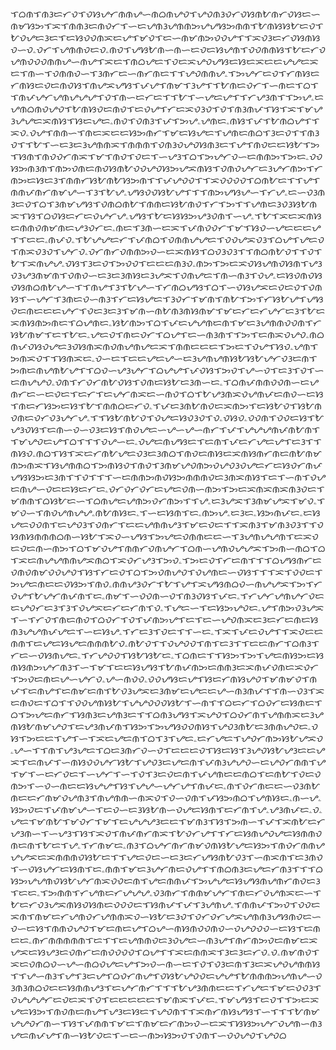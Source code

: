 ᜎᜊᜈᜎᜈᜂᜇᜆᜏᜎᜏᜐᜌᜆᜈᜈᜌᜑᜈᜊᜈᜌᜏᜎᜌᜏᜈᜂᜏᜆᜏᜐᜈᜀᜈᜆᜏᜐᜇᜑᜈᜋᜐᜅᜎᜁᜎᜈᜈᜂᜇᜈᜏᜆᜎᜑᜇᜌᜈᜂᜌᜈᜈᜅᜌᜌᜐᜅᜈᜈᜎᜀᜈᜐᜐᜀᜇᜏᜎᜀᜏᜌᜇᜂᜇᜎᜇᜐᜏᜏᜈᜁᜇᜌᜎᜋᜏᜎᜇᜑᜈᜋᜈᜅᜏᜏᜌᜎᜎᜁᜏᜂᜇᜆᜏᜐᜈᜐᜏᜑᜏۦᜏᜆᜎᜌᜈᜈᜏᜇᜏۦᜈᜏᜎᜌᜐᜀᜈᜑᜈᜑᜇᜏᜇᜐᜌᜈᜎᜏᜏᜈᜈᜐᜎᜀᜇᜆᜏᜌᜈᜏᜏᜏᜈᜈᜌᜑᜈᜌᜎᜁᜇᜎᜈᜊᜌᜇᜎᜏᜇᜁᜌᜏᜌᜐᜇᜐᜇᜁᜇᜇᜌᜌᜇᜁᜇᜎᜈᜑᜎᜏᜈᜈᜏᜑᜎᜂᜈᜆᜇᜑᜈᜆᜈᜇᜎᜎᜌᜏᜈᜈᜌۦᜎᜅᜌᜆᜇᜏᜎᜆᜈᜐᜇᜆᜈᜐᜇᜏᜇᜈᜏᜐᜎᜈᜌᜁᜌᜐᜎᜉᜌᜎᜈᜋᜎᜂᜌᜎᜎᜀᜈᜇᜏᜆᜎᜑᜈᜇᜎᜊᜎᜎᜈᜉᜌᜆᜌᜈᜌᜌᜌᜎᜏᜎᜈᜑᜇᜆᜇᜎᜎᜀᜎᜑᜌᜇᜌᜎᜎᜆᜌᜂᜈᜎᜎᜅᜌۦᜇᜌᜈᜊᜈᜏᜌᜏᜎᜀᜈᜐᜏᜇᜈᜏᜎᜇᜏᜌᜎᜆᜇᜁᜏᜂᜏᜎᜏᜎᜈᜂᜈᜉᜎᜐᜎᜁᜎᜋᜌᜂᜌᜌᜇᜁᜈᜐᜎᜐᜇᜌᜇۦᜈᜏᜎᜏᜈᜂᜎᜉᜎᜅᜌۦᜌᜈᜇۦᜈᜐᜎᜉᜎᜀᜈᜊᜌᜎᜎᜁᜏۦᜏᜌᜎᜈᜈᜑᜎᜈᜇᜁᜇᜇᜐᜅᜈᜆᜎᜋᜇᜐᜌᜇᜎᜌᜈᜇᜈᜊᜎᜂᜇᜏᜎᜎᜈᜂᜏᜎᜎᜀᜎᜑᜇᜂᜇᜂᜌᜈᜈᜁᜎᜈᜈᜈᜎᜏᜈᜂᜏᜌᜏᜐᜈᜂᜇᜎᜌᜎᜈᜏᜇᜇᜐᜀᜎᜅᜎᜐᜈᜎᜈᜏᜏᜆᜈᜁᜎᜋᜎᜈᜏᜎᜏᜇᜎᜑᜌᜂᜎᜊᜎᜅᜌᜆᜏᜑᜇᜈᜈᜅᜎᜅᜇۦᜏᜏᜐᜅᜈᜂᜈᜎᜈᜅᜏᜈᜇᜈᜏᜐᜈᜀᜏᜏᜌᜏᜐᜅᜌᜁᜈᜐᜎᜏᜈᜏᜌᜆᜇᜂᜌᜆᜈᜅᜎᜆᜈᜅᜇᜐᜇᜂᜎᜈᜈᜆᜐᜀᜈᜀᜐᜅᜈᜎᜎᜉᜌᜏᜏᜎᜎᜁᜏᜏᜏᜏᜎᜊᜈᜀᜇᜎᜎᜌᜎᜈᜈᜉᜈᜆᜈᜋᜌᜑᜎᜂᜎᜀᜌۦᜌᜐᜏᜏᜐᜀᜌᜎᜎᜎᜈᜅᜌᜐᜌᜑᜎᜆᜌۦᜇᜑᜏᜂᜈᜂᜇᜏᜎᜊᜎᜂᜈᜋᜌᜐᜎᜏᜈᜊᜈᜀᜎᜈᜈᜇᜐᜀᜈᜏᜎᜆᜎᜅᜎᜎᜌᜈᜇᜂᜏᜂᜐᜀᜈᜁᜎᜐᜎᜊᜏᜐᜇᜆᜇᜏᜌᜆᜌۦᜌᜐᜎᜀᜇᜐᜐᜅᜌᜂᜏᜈᜎᜑᜌۦᜎᜀᜎᜁᜇᜁᜈᜐᜇᜈᜈᜏᜈᜋᜈᜇᜌᜂᜏᜆᜇۦᜈᜇᜎᜂᜈᜑᜇᜁᜎᜉᜈᜏᜏᜆᜎᜋᜎᜐᜏᜑᜌᜇᜇᜇᜌᜎᜎᜇᜇۦᜈᜉᜏۦᜎᜀᜌᜌᜇᜆᜎᜉᜈᜊᜎᜏᜈᜈᜌᜌᜇᜎᜏᜏᜌᜁᜏᜂᜎᜊᜌᜎᜌᜇᜏᜎᜈᜁᜏᜂᜏᜎᜌᜆᜏۦᜏᜆᜈᜆᜏᜈᜈᜅᜏᜑᜇᜁᜈᜐᜎᜊᜏᜂᜏᜂᜎᜎᜈᜊᜈᜀᜏᜎᜎᜏᜎᜀᜎᜁᜈᜌᜌۦᜏᜐᜎᜂᜇᜏᜎᜅᜏᜏᜎᜇᜇᜇᜈᜂᜏۦᜈᜅᜎᜅᜇᜁᜏᜐᜌᜈᜏᜐᜈᜎᜌᜂᜏᜂᜌᜂᜈᜋᜈᜎᜏᜈᜏᜑᜇᜂᜇᜂᜈᜐᜇᜂᜌᜁᜎᜏᜈᜌᜇᜎᜈᜑᜈᜂᜎᜏᜌۦᜇᜐᜏᜈᜏᜐᜏᜐᜈᜊᜈᜀᜌᜑᜎᜎᜈᜌᜎᜂᜎᜀᜌᜑᜎᜆᜈᜊᜌᜐᜎᜊᜎᜑᜏᜐᜌᜁᜇᜏᜇᜏᜎᜏᜈᜐᜎᜑᜌᜆᜎᜂᜈᜇᜏᜑᜈᜂᜎᜆᜇᜐᜌᜇᜎᜂᜏᜆᜎᜋᜈᜎᜈᜀᜎᜅᜎᜆᜐᜀᜌᜎᜌᜐᜏᜇᜈᜇᜇᜇᜌᜆᜎᜏᜇᜂᜇᜂᜎᜋᜈᜑᜈᜀᜈᜂᜈᜐᜈᜋᜎᜋᜇᜆᜇᜆᜌᜆᜇᜂᜎᜀᜇᜁᜈᜐᜈᜅᜈᜇᜎᜊᜌᜈᜇۦᜐᜀᜈᜅᜎᜊᜎᜉᜇᜌᜌᜈᜇᜈᜎᜋᜇᜂᜌᜈᜈᜏᜏᜈᜎᜆᜐᜀᜈᜋᜎᜇᜎᜀᜇۦᜌᜇᜏᜎᜈᜇᜏᜆᜎᜊᜌᜎᜇᜑᜈᜂᜈᜎᜎᜅᜎᜇᜈᜁᜏᜌᜏۦᜈᜊᜈᜉᜏᜐᜏᜌᜇᜂᜏᜐᜈᜁᜈᜏᜈᜌᜈᜌᜇᜁᜎᜈᜈᜇᜇᜇᜎᜅᜇᜎᜏᜌᜎᜐᜏۦᜌᜈᜎᜅᜈᜁᜏᜎᜎᜐᜈᜁᜇۦᜏᜑᜇᜎᜇᜇᜌᜇᜌᜑᜇᜂᜌᜈᜌᜈᜐᜀᜐᜀᜌᜆᜏᜂᜇᜈᜎᜅᜈᜇᜈᜌᜈᜀᜌᜎᜎᜊᜏᜑᜌᜂᜌᜆᜎᜊᜌᜌᜎᜉᜏᜐᜎᜅᜏᜎᜌᜑᜏᜎᜇᜂᜎᜏᜎᜑᜇᜈᜌᜌᜏۦᜏᜈᜎᜆᜏᜆᜈᜀᜏᜐᜎᜏᜈᜇᜐᜀᜇᜂᜈᜑᜇۦᜎᜊᜈᜉᜈᜈᜏᜏᜈᜑᜇᜌᜈᜆᜇᜑᜇᜏᜇᜎᜇᜆᜎᜇᜌᜆᜈᜁᜇᜑᜈᜏᜎᜊᜎᜀᜌᜂᜈᜁᜏᜌᜈᜉᜇᜈᜏᜑᜇᜐᜎᜈᜇᜆᜐᜅᜇᜐᜎᜀᜎᜈᜈᜊᜇᜆᜏۦᜎᜉᜇᜂᜈᜀᜈᜏᜇᜁᜈᜅᜎᜇᜐᜀᜏᜎᜐᜀᜈᜏᜈᜇᜏᜆᜏᜂᜌᜆᜌۦᜎᜎᜐᜀᜈᜀᜏᜎᜏᜌᜇᜐᜏᜂᜏᜎᜏۦᜏᜐᜏۦᜏᜏᜈᜎᜏᜏᜇᜐᜎᜀᜌᜂᜏᜐᜎᜇᜈᜑᜏᜑᜏᜂᜇᜐᜎᜈᜏᜌᜇᜑᜌᜑᜌᜑᜈᜆᜎᜉᜎᜌᜌᜌᜈᜉᜈᜀᜈᜎᜎᜋᜌᜏᜇᜌᜎᜊᜎᜎᜎᜏᜌᜑᜇۦᜏᜌᜇᜈᜌᜐᜇᜎᜇᜈᜎᜉᜇᜆᜌᜇᜌᜎᜇᜂᜎᜎᜈᜐᜏۦᜈᜊᜎᜐᜎᜁᜇᜆᜈᜀᜌᜇᜏᜂᜇᜂᜈᜊᜎᜈᜏᜇᜈᜐᜇᜁᜈᜐᜈᜆᜈᜇᜈᜀᜈᜋᜈᜅᜈᜁᜎᜐᜌᜈᜈᜊᜎᜅᜈᜐᜏᜎᜈᜏᜎᜂᜈᜋᜌᜏᜈᜅᜏᜌᜏᜂᜏᜌᜇᜆᜇᜐᜏᜆᜈᜉᜌᜐᜐᜅᜇᜂᜈᜎᜎᜏᜎᜎᜎᜑᜇᜈᜈᜅᜈᜏᜐᜅᜈᜈᜈᜏᜇᜂᜈᜁᜈᜐᜎᜇᜎᜑᜈᜎᜏᜌᜇᜈᜌᜑᜏᜇᜇᜐᜇᜆᜇۦᜏᜆᜏᜆᜏᜆᜇᜌᜇᜏᜈᜑᜈᜅᜎᜅᜇᜁᜈᜁᜈᜁᜈᜂᜏᜇᜎᜋᜈᜈᜎᜊᜐᜀᜇᜑᜎᜊᜈᜌᜇᜌᜈᜅᜏᜆᜈᜅᜎᜎᜌۦᜇᜂᜌᜁᜎᜂᜈᜋᜌᜁᜎᜋᜏۦᜎᜋᜏᜑᜎᜈᜏᜌᜈᜌᜌۦᜈᜀᜈᜐᜇۦᜎᜑᜇᜐᜈᜎᜇۦᜈᜅᜌۦᜇᜂᜇۦᜐᜅᜈᜉᜇۦᜇᜐᜌᜇᜏᜏᜈᜎᜇᜌᜏᜂᜎᜏᜈᜆᜎᜇᜇᜌᜈᜈᜌᜂᜎᜋᜇᜏᜇᜎᜎᜁᜈᜂᜎᜋᜈᜂᜏᜂᜎᜎᜏᜐᜈᜐᜈᜈᜈᜊᜈᜑᜐᜀᜎᜁᜏᜑᜌᜐᜎᜅᜌᜇᜏᜈᜈᜇᜇᜑᜎᜂᜌᜈᜌᜌᜈᜎᜇᜁᜏᜇᜏᜇᜈᜑᜈᜅᜎᜊᜎᜋᜏᜌᜎᜈᜈᜆᜏᜈᜌᜆᜎᜊᜈᜑᜌᜈᜏᜌᜌᜁᜎᜅᜈᜑᜈᜊᜎᜊᜎᜁᜇᜈᜌᜌᜈᜈᜌᜁᜈᜊᜎᜁᜏᜆᜌᜂᜎᜅᜏۦᜎᜅᜇᜏᜎᜆᜇᜈᜎᜎᜎᜊᜌᜐᜈᜆᜇᜏᜈᜏᜈᜋᜏᜏᜌᜏᜎᜐᜎᜆᜇᜏᜎᜊᜎᜅᜏᜈᜌᜏᜎᜏᜌᜈᜇᜑᜏᜐᜎᜎᜎᜁᜎᜏᜏᜇᜎᜅᜌᜇᜈᜇᜇᜏᜐᜅᜎᜈᜏۦᜈᜈᜌᜂᜏᜆᜎᜀᜎᜌᜎᜁᜌᜐᜈᜊᜏᜑᜈᜌᜌᜁᜎᜅᜎᜆᜏᜌᜎᜀᜌᜆᜈᜉᜈᜎᜇۦᜈᜋᜎᜑᜏᜏᜈᜑᜏᜎᜈᜂᜏᜐᜎᜉᜇۦᜎᜆᜌᜆᜌᜈᜌᜆᜏᜇᜇᜌᜏᜆᜇᜂᜎᜂᜎᜏᜌᜁᜇᜆᜇᜆᜈᜎᜏۦᜎᜌᜇᜑᜎᜇᜐᜅᜌᜏᜇۦᜌᜎᜈᜅᜏᜂᜌᜁᜎᜑᜎᜆᜏᜎᜈᜇᜈᜏᜎᜊᜏᜆᜎᜏᜎᜉᜈᜅᜌᜎᜇᜎᜇᜑᜌᜏᜈᜁᜇᜂᜇᜆᜇᜈᜇᜐᜈᜂᜌᜌᜈᜉᜌᜇᜎᜑᜇᜐᜌۦᜎᜆᜇᜂᜎᜏᜇᜎᜎᜑᜇۦᜎᜁᜎᜉᜇᜏᜌᜎᜎᜁᜏᜇᜇᜈᜈᜎᜇᜌᜇᜐᜌᜇᜈᜈᜈᜀᜏۦᜈᜀᜏᜎᜎᜏᜌᜏᜏᜎᜈᜎᜇᜂᜎᜎᜇᜇᜈᜆᜎᜊᜈᜂᜎᜆᜇᜑᜏᜐᜈᜌᜇۦᜎᜆᜌᜏᜏᜎᜐᜀᜐᜀᜇۦᜎᜊᜈᜇᜎᜎᜐᜅᜎᜅᜎᜌᜇᜈᜐᜅᜇᜐᜈᜐᜈᜅᜌᜆᜈᜂᜎᜑᜎᜋᜎᜇᜇᜐᜌᜐᜎᜀᜈᜉᜈᜅᜇᜈᜈᜂᜇᜁᜈᜉᜏᜈᜇᜁᜏᜆᜎᜅᜏᜇᜈᜇᜌᜑᜌᜆᜏۦᜌᜑᜈᜏᜏۦᜏᜏᜌᜐᜇᜌᜎᜐᜇᜆᜈᜐᜌᜏᜎᜋᜈᜋᜏᜎᜈᜉᜎᜇᜈᜌᜎᜇᜈᜋᜇᜈᜎᜀᜏᜂᜌᜁᜇᜂᜈᜋᜇᜌᜇᜇᜌᜑᜈᜂᜈᜉᜎᜎᜈᜑᜏᜂᜎᜁᜇᜈᜏᜇᜎᜊᜎᜎᜏᜏᜌᜈᜐᜀᜎᜌᜌᜏᜏᜏᜐᜀᜎᜑᜈᜎᜎᜊᜇᜆᜎᜊᜏᜆᜇᜐᜈᜇᜎᜊᜎᜅᜌᜇᜈᜆᜎᜐᜈᜂᜇᜌᜈᜂᜇᜎᜎᜊᜈᜂᜌᜐᜎᜁᜌᜏᜎᜊᜏᜆᜈᜎᜌᜈᜈᜁᜇᜂᜌᜈᜐᜀᜈᜋᜌᜏᜎᜇᜌᜂᜈᜉᜈᜎᜐᜅᜎᜅᜌᜐᜏᜏᜈᜐᜎᜌᜏᜂᜈᜀᜇᜂᜈᜈᜌᜏᜇۦᜏᜐᜎᜅᜇᜇᜎᜌᜎᜑᜎᜁᜇᜌᜇᜈᜎᜊᜎᜂᜎᜌᜇۦᜇᜆᜌᜇᜎᜌᜏᜆᜈᜅᜐᜀᜌᜁᜏۦᜌᜑᜎᜎᜈᜎᜌᜂᜌᜇᜎᜊᜇᜂᜈᜆᜏᜑᜏᜎᜇᜇᜇᜏᜎᜐᜇᜐᜎᜂᜌᜏᜐᜀᜌᜂᜇᜇᜌᜁᜎᜇᜈᜉᜎᜑᜈᜐᜏᜏᜌᜆᜐᜀᜎᜌᜏᜂᜇᜌᜇᜈᜎᜉᜈᜂᜌᜌᜏᜑᜇᜌᜏᜆᜈᜈᜎᜌᜎᜋᜎᜑᜇᜆᜏᜇᜎᜑᜌᜆᜎᜑᜎᜏᜎᜂᜇᜏᜇᜈᜎᜉᜌᜈᜇᜇᜈᜊᜎᜇᜈᜀᜎᜏᜇᜏᜈᜅᜎᜑᜏᜑᜈᜇᜇᜐᜌᜌᜎᜐᜎᜌᜌᜑᜌᜆᜌᜎᜈᜉᜇۦᜈᜎᜏᜆᜈᜇᜇᜑᜏᜂᜈᜀᜈᜇᜇᜆᜈᜋᜏᜌᜈᜂᜎᜈᜌᜈᜈᜑᜈᜁᜏᜎᜏᜑᜏᜈᜎᜉᜐᜅᜈᜊᜎᜌᜈᜐᜇۦᜈᜑᜌۦᜐᜅᜏᜇᜎᜉᜈᜋᜌᜑᜎᜇᜏᜑᜇᜂᜐᜀᜈᜑᜏᜌᜇᜐᜈᜎᜇᜆᜈᜎᜌۦᜌᜂᜈᜉᜇۦᜏۦᜌᜇᜎᜋᜈᜀᜎᜋᜏᜆᜎᜋᜎᜇᜌᜌᜌᜂᜇᜇᜎᜋᜈᜂᜎᜐᜎᜅᜈᜑᜎᜉᜎᜁᜈᜀᜇᜆᜌᜂᜈᜑᜎᜑᜌᜂᜎᜐᜎᜁᜏᜎᜈᜉᜈᜆᜈᜁᜎᜀᜏᜆᜌᜎᜎᜆᜇᜐᜈᜌᜏᜌᜇᜐᜈᜈᜏᜈᜇᜈᜎᜀᜇᜎᜌۦᜎᜆᜈᜋᜇۦᜈᜂᜎᜊᜌᜆᜈᜆᜈᜋᜏᜈᜐᜀᜌᜇᜐᜅᜎᜈᜏᜆᜈᜈᜌᜌᜌᜁᜇᜁᜈᜈᜈᜏᜐᜀᜇᜎᜎᜌᜇᜏᜇᜑᜇᜂᜇᜆᜌᜐᜈᜀᜏᜂᜎᜑᜈᜁᜈᜎᜇᜂᜈᜏᜎᜑᜏᜐᜌᜆᜇᜐᜈᜎᜇۦᜈᜈᜎᜋᜇᜂᜌᜆᜈᜇᜏᜌᜎᜎᜈᜊᜈᜂᜇᜌᜇᜆᜈᜂᜎᜎᜎᜊᜐᜅᜌᜌᜈᜏᜐᜀᜌᜆᜈᜁᜏᜏᜇᜈᜎᜌᜇᜈᜈᜉᜎᜅᜌᜌᜇᜐᜌᜐᜈᜌᜈᜆᜈᜏᜇᜂᜎᜇᜇۦᜎᜅᜈᜈᜎᜆᜌᜈᜇᜆᜌᜌᜌۦᜏᜂᜈᜆᜎᜈᜈᜋᜌᜆᜎᜈᜇᜆᜏᜌᜈᜁᜇᜑᜎᜀᜇᜆᜏᜂᜌᜁᜈᜐᜏᜐᜈᜇᜏᜏᜏᜇᜎᜐᜈᜉᜎᜉᜎᜂᜌᜈᜌۦᜎᜈᜈᜉᜎᜅᜏᜎᜏᜏᜇᜁᜈᜎᜈᜋᜇᜆᜌᜈᜏᜆᜌᜈᜈᜁᜏᜑᜐᜀᜇᜂᜏᜎᜏᜆᜏᜆᜌᜁᜌᜈᜈᜂᜌᜐᜈᜏᜇᜑᜏᜑᜇᜐᜎᜈᜈᜏᜌᜏᜎᜋᜇᜈᜇᜌᜎᜊᜌᜑᜈᜐᜈᜏᜏᜈᜏᜑᜏᜌᜏᜏᜏᜑᜇᜐᜎᜇᜈᜇᜇۦᜈᜆᜈᜈᜈᜈᜈᜎᜇᜎᜎᜇᜌᜈᜈᜏᜇᜂᜏᜌᜇᜑᜈᜂᜌᜎᜈᜆᜈᜅᜏᜇᜈᜋᜇᜁᜌᜁᜇᜐᜌᜂᜇᜏᜈᜆᜇᜈᜏᜏᜏᜏᜎᜊᜌᜎᜎᜁᜇᜈᜈᜁᜎᜂᜇᜂᜇᜆᜏۦᜏۦᜈᜋᜈᜏᜎᜁᜇᜏᜈᜊᜏᜑᜌᜑᜈᜊᜏᜌᜇᜌᜎᜅᜏᜑᜈᜑᜇᜎᜏᜎᜏᜂᜇᜈᜎᜂᜇᜁᜌᜏᜌᜈᜈᜐᜎᜎᜌᜑᜈᜂᜎᜌᜎᜂᜇᜌᜎᜊᜏᜆᜈᜌᜎᜏᜐᜀᜌᜏᜏᜇᜌᜌᜎᜀᜈᜈᜈᜅᜌᜈᜌᜑᜏᜂᜈᜂᜈᜊᜏᜇᜇᜐᜈᜈᜌᜂᜎᜇᜌᜆᜈᜆᜎᜎᜎᜀᜌᜂᜈᜈᜇᜇᜎᜆᜌᜇᜎᜋᜇᜏᜏᜂᜎᜏᜌᜌᜌᜆᜇᜏᜇᜁᜎᜏᜎᜇᜇᜇᜇᜇᜎᜋᜈᜁᜎᜉᜇۦᜎᜋᜌᜐᜎᜇᜏᜎᜎᜅᜇᜁᜌᜇᜐᜅᜎᜈᜏᜈᜇᜈᜌᜎᜌᜂᜇᜐᜇᜎᜌᜏᜈᜎᜎᜁᜈᜆᜈᜐᜌᜐᜎᜑᜎᜎᜎᜀᜈᜋᜌᜌᜏᜆᜈᜑᜎᜐᜎᜉᜈᜈᜎᜋᜇᜎᜈᜋᜇᜆᜈᜅᜏᜑᜇᜁᜎᜐᜐᜅᜌᜆᜏᜌᜈᜑᜈᜂᜌᜇᜈᜉᜌᜎᜈᜑᜐᜀᜏᜇᜎᜑᜇᜑᜈᜅᜐᜅᜏᜎᜏᜈᜎᜑᜏᜏᜌᜏᜎᜌᜏᜊ
